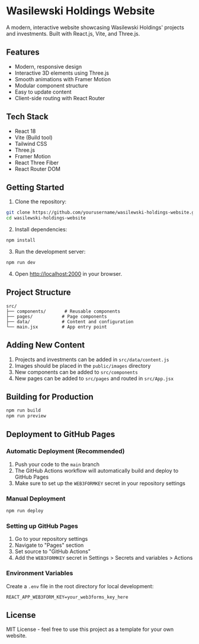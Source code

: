 # Wasilewski Holdings Website

A modern, interactive website showcasing Wasilewski Holdings' projects and investments. Built with React.js, Vite, and Three.js.

## Features

- Modern, responsive design
- Interactive 3D elements using Three.js
- Smooth animations with Framer Motion
- Modular component structure
- Easy to update content
- Client-side routing with React Router

## Tech Stack

- React 18
- Vite (Build tool)
- Tailwind CSS
- Three.js
- Framer Motion
- React Three Fiber
- React Router DOM

## Getting Started

1. Clone the repository:
```bash
git clone https://github.com/yourusername/wasilewski-holdings-website.git
cd wasilewski-holdings-website
```

2. Install dependencies:
```bash
npm install
```

3. Run the development server:
```bash
npm run dev
```

4. Open [http://localhost:2000](http://localhost:2000) in your browser.

## Project Structure

```
src/
├── components/       # Reusable components
├── pages/           # Page components
├── data/            # Content and configuration
└── main.jsx         # App entry point
```

## Adding New Content

1. Projects and investments can be added in `src/data/content.js`
2. Images should be placed in the `public/images` directory
3. New components can be added to `src/components`
4. New pages can be added to `src/pages` and routed in `src/App.jsx`

## Building for Production

```bash
npm run build
npm run preview
```

## Deployment to GitHub Pages

### Automatic Deployment (Recommended)

1. Push your code to the `main` branch
2. The GitHub Actions workflow will automatically build and deploy to GitHub Pages
3. Make sure to set up the `WEB3FORMKEY` secret in your repository settings

### Manual Deployment

```bash
npm run deploy
```

### Setting up GitHub Pages

1. Go to your repository settings
2. Navigate to "Pages" section
3. Set source to "GitHub Actions"
4. Add the `WEB3FORMKEY` secret in Settings > Secrets and variables > Actions

### Environment Variables

Create a `.env` file in the root directory for local development:

```env
REACT_APP_WEB3FORM_KEY=your_web3forms_key_here
```

## License

MIT License - feel free to use this project as a template for your own website. 